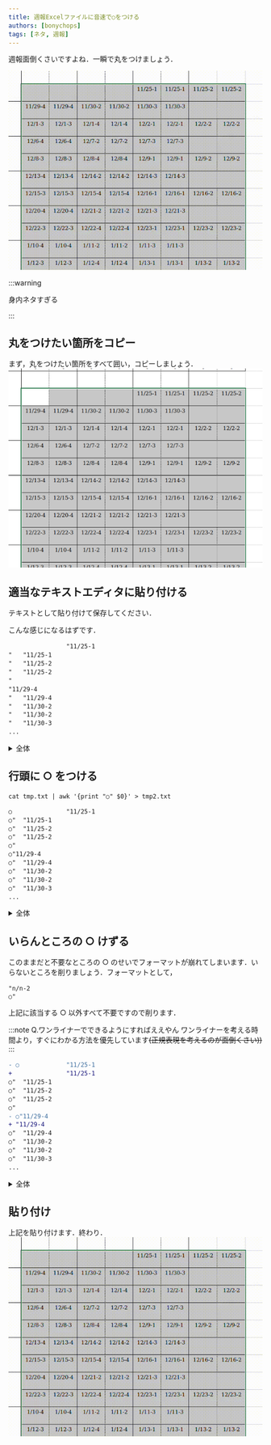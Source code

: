 ```yaml
---
title: 週報Excelファイルに音速で○をつける
authors: [bonychops]
tags: [ネタ, 週報]
---
```


週報面倒くさいですよね．一瞬で丸をつけましょう．

![](./result.gif)

<!--truncate-->

:::warning

身内ネタすぎる

:::

## 丸をつけたい箇所をコピー

まず，丸をつけたい箇所をすべて囲い，コピーしましょう．
![](./first.png)

## 適当なテキストエディタに貼り付ける

テキストとして貼り付けて保存してください．

こんな感じになるはずです．

```txt title=tmp.txt
				"11/25-1
"	"11/25-1
"	"11/25-2
"	"11/25-2
"
"11/29-4
"	"11/29-4
"	"11/30-2
"	"11/30-2
"	"11/30-3
...
```

<details>
<summary>全体</summary>

```txt title=tmp.txt
				"11/25-1
"	"11/25-1
"	"11/25-2
"	"11/25-2
"
"11/29-4
"	"11/29-4
"	"11/30-2
"	"11/30-2
"	"11/30-3
"	"11/30-3
"
"12/1-3
"	"12/1-3
"	"12/1-4
"	"12/1-4
"	"12/2-1
"	"12/2-1
"	"12/2-2
"	"12/2-2
"
"12/6-4
"	"12/6-4
"	"12/7-2
"	"12/7-2
"	"12/7-3
"	"12/7-3
"
"12/8-3
"	"12/8-3
"	"12/8-4
"	"12/8-4
"	"12/9-1
"	"12/9-1
"	"12/9-2
"	"12/9-2
"
"12/13-4
"	"12/13-4
"	"12/14-2
"	"12/14-2
"	"12/14-3
"	"12/14-3
"
"12/15-3
"	"12/15-3
"	"12/15-4
"	"12/15-4
"	"12/16-1
"	"12/16-1
"	"12/16-2
"	"12/16-2
"
"12/20-4
"	"12/20-4
"	"12/21-2
"	"12/21-2
"	"12/21-3
"	"12/21-3
"
"12/22-3
"	"12/22-3
"	"12/22-4
"	"12/22-4
"	"12/23-1
"	"12/23-1
"	"12/23-2
"	"12/23-2
"
"1/10-4
"	"1/10-4
"	"1/11-2
"	"1/11-2
"	"1/11-3
"	"1/11-3
"
"1/12-3
"	"1/12-3
"	"1/12-4
"	"1/12-4
"	"1/13-1
"	"1/13-1
"	"1/13-2
"	"1/13-2
"
"1/17-4
"	"1/17-4
"	"1/18-2
"	"1/18-2
"	"1/18-3
"	"1/18-3
"
"1/19-3
"	"1/19-3
"	"1/19-4
"	"1/19-4
"	"1/20-1
"	"1/20-1
"	"1/20-2
"	"1/20-2
"
"1/24-4
"	"1/24-4
"	"1/25-2
"	"1/25-2
"	"1/25-3
"	"1/25-3
"
"1/26-3
"	"1/26-3
"	"1/26-4
"	"1/26-4
"	"1/27-1
"	"1/27-1
"	"1/27-2
"	"1/27-2
"

				"2/3-1
"	"2/3-1
"	"2/3-2
"	"2/3-2
"
"2/7-4
"	"2/7-4
"	"2/8-2
"	"2/8-2
"	"2/8-3
"	"2/8-3
"
"2/9-3
"	"2/9-3
"	"2/9-4
"	"2/9-4
"

```

</details>

## 行頭に ○ をつける

```
cat tmp.txt | awk '{print "○" $0}' > tmp2.txt
```

```txt title=tmp2.txt
○				"11/25-1
○"	"11/25-1
○"	"11/25-2
○"	"11/25-2
○"
○"11/29-4
○"	"11/29-4
○"	"11/30-2
○"	"11/30-2
○"	"11/30-3
...
```

<details>
<summary>全体</summary>

```txt title=tmp.txt
○				"11/25-1
○"	"11/25-1
○"	"11/25-2
○"	"11/25-2
○"
○"11/29-4
○"	"11/29-4
○"	"11/30-2
○"	"11/30-2
○"	"11/30-3
○"	"11/30-3
○"
○"12/1-3
○"	"12/1-3
○"	"12/1-4
○"	"12/1-4
○"	"12/2-1
○"	"12/2-1
○"	"12/2-2
○"	"12/2-2
○"
○"12/6-4
○"	"12/6-4
○"	"12/7-2
○"	"12/7-2
○"	"12/7-3
○"	"12/7-3
○"
○"12/8-3
○"	"12/8-3
○"	"12/8-4
○"	"12/8-4
○"	"12/9-1
○"	"12/9-1
○"	"12/9-2
○"	"12/9-2
○"
○"12/13-4
○"	"12/13-4
○"	"12/14-2
○"	"12/14-2
○"	"12/14-3
○"	"12/14-3
○"
○"12/15-3
○"	"12/15-3
○"	"12/15-4
○"	"12/15-4
○"	"12/16-1
○"	"12/16-1
○"	"12/16-2
○"	"12/16-2
○"
○"12/20-4
○"	"12/20-4
○"	"12/21-2
○"	"12/21-2
○"	"12/21-3
○"	"12/21-3
○"
○"12/22-3
○"	"12/22-3
○"	"12/22-4
○"	"12/22-4
○"	"12/23-1
○"	"12/23-1
○"	"12/23-2
○"	"12/23-2
○"
○"1/10-4
○"	"1/10-4
○"	"1/11-2
○"	"1/11-2
○"	"1/11-3
○"	"1/11-3
○"
○"1/12-3
○"	"1/12-3
○"	"1/12-4
○"	"1/12-4
○"	"1/13-1
○"	"1/13-1
○"	"1/13-2
○"	"1/13-2
○"
○"1/17-4
○"	"1/17-4
○"	"1/18-2
○"	"1/18-2
○"	"1/18-3
○"	"1/18-3
○"
○"1/19-3
○"	"1/19-3
○"	"1/19-4
○"	"1/19-4
○"	"1/20-1
○"	"1/20-1
○"	"1/20-2
○"	"1/20-2
○"
○"1/24-4
○"	"1/24-4
○"	"1/25-2
○"	"1/25-2
○"	"1/25-3
○"	"1/25-3
○"
○"1/26-3
○"	"1/26-3
○"	"1/26-4
○"	"1/26-4
○"	"1/27-1
○"	"1/27-1
○"	"1/27-2
○"	"1/27-2
○"
○
○				"2/3-1
○"	"2/3-1
○"	"2/3-2
○"	"2/3-2
○"
○"2/7-4
○"	"2/7-4
○"	"2/8-2
○"	"2/8-2
○"	"2/8-3
○"	"2/8-3
○"
○"2/9-3
○"	"2/9-3
○"	"2/9-4
○"	"2/9-4
○"
```

</details>

## いらんところの ○ けずる

このままだと不要なところの ○ のせいでフォーマットが崩れてしまいます．いらないところを削りましょう．フォーマットとして，

```
"n/n-2
○"
```

上記に該当する ○ 以外すべて不要ですので削ります．

:::note Q.ワンライナーでできるようにすればええやん
ワンライナーを考える時間より，すぐにわかる方法を優先しています~~(正規表現を考えるのが面倒くさい))~~
:::

```diff {1-2,7-8} title=tmp2.txt
- ○				"11/25-1
+ 				"11/25-1
○"	"11/25-1
○"	"11/25-2
○"	"11/25-2
○"
- ○"11/29-4
+ "11/29-4
○"	"11/29-4
○"	"11/30-2
○"	"11/30-2
○"	"11/30-3
...
```

<details>
<summary>全体</summary>

```txt title=tmp.txt
				"11/25-1
○"	"11/25-1
○"	"11/25-2
○"	"11/25-2
○"
"11/29-4
○"	"11/29-4
○"	"11/30-2
○"	"11/30-2
○"	"11/30-3
○"	"11/30-3
○"
"12/1-3
○"	"12/1-3
○"	"12/1-4
○"	"12/1-4
○"	"12/2-1
○"	"12/2-1
○"	"12/2-2
○"	"12/2-2
○"
"12/6-4
○"	"12/6-4
○"	"12/7-2
○"	"12/7-2
○"	"12/7-3
○"	"12/7-3
○"
"12/8-3
○"	"12/8-3
○"	"12/8-4
○"	"12/8-4
○"	"12/9-1
○"	"12/9-1
○"	"12/9-2
○"	"12/9-2
○"
"12/13-4
○"	"12/13-4
○"	"12/14-2
○"	"12/14-2
○"	"12/14-3
○"	"12/14-3
○"
"12/15-3
○"	"12/15-3
○"	"12/15-4
○"	"12/15-4
○"	"12/16-1
○"	"12/16-1
○"	"12/16-2
○"	"12/16-2
○"
"12/20-4
○"	"12/20-4
○"	"12/21-2
○"	"12/21-2
○"	"12/21-3
○"	"12/21-3
○"
"12/22-3
○"	"12/22-3
○"	"12/22-4
○"	"12/22-4
○"	"12/23-1
○"	"12/23-1
○"	"12/23-2
○"	"12/23-2
○"
"1/10-4
○"	"1/10-4
○"	"1/11-2
○"	"1/11-2
○"	"1/11-3
○"	"1/11-3
○"
"1/12-3
○"	"1/12-3
○"	"1/12-4
○"	"1/12-4
○"	"1/13-1
○"	"1/13-1
○"	"1/13-2
○"	"1/13-2
○"
"1/17-4
○"	"1/17-4
○"	"1/18-2
○"	"1/18-2
○"	"1/18-3
○"	"1/18-3
○"
"1/19-3
○"	"1/19-3
○"	"1/19-4
○"	"1/19-4
○"	"1/20-1
○"	"1/20-1
○"	"1/20-2
○"	"1/20-2
○"
"1/24-4
○"	"1/24-4
○"	"1/25-2
○"	"1/25-2
○"	"1/25-3
○"	"1/25-3
○"
"1/26-3
○"	"1/26-3
○"	"1/26-4
○"	"1/26-4
○"	"1/27-1
○"	"1/27-1
○"	"1/27-2
○"	"1/27-2
○"

				"2/3-1
○"	"2/3-1
○"	"2/3-2
○"	"2/3-2
○"
"2/7-4
○"	"2/7-4
○"	"2/8-2
○"	"2/8-2
○"	"2/8-3
○"	"2/8-3
○"
"2/9-3
○"	"2/9-3
○"	"2/9-4
○"	"2/9-4
○"
```

</details>

## 貼り付け

上記を貼り付けます．終わり．
![](./result.gif)
